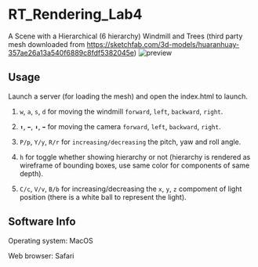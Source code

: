 # RT_Rendering_Lab4
A Scene with a Hierarchical (6 hierarchy) Windmill and Trees (third party mesh downloaded from https://sketchfab.com/3d-models/huaranhuay-357ae26a13a540f6889c8fdf5382045e)
![preview](image-1.png)

## Usage

Launch a server (for loading the mesh) and open the index.html to launch.

1. `w`, `a`, `s`, `d` for moving the windmill `forward`, `left`, `backward`, `right`.

2. `⬆️`, `⬅️`, `⬇️`, `➡️` for moving the camera `forward`, `left`, `backward`, `right`.

3. `P/p`, `Y/y`, `R/r` for `increasing/decreasing` the pitch, yaw and roll angle. 

4. `h` for toggle whether showing hierarchy or not (hierarchy is rendered as wireframe of bounding boxes, use same color for components of same depth).

5. `C/c`, `V/v`, `B/b` for increasing/decreasing the `x`, `y`, `z` compoment of light position (there is a white ball to represent the light).

## Software Info
Operating system: MacOS

Web browser: Safari